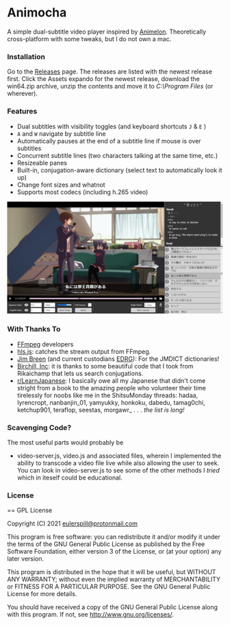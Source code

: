 # Animocha
A simple dual-subtitle video player inspired by [Animelon](http://animelon.com/). Theoretically cross-platform with some tweaks, but I do not own a mac.


### Installation

Go to the [Releases](https://github.com/mudbile/animocha/releases) page. The releases are listed with the newest release first. Click the Assets expando for the newest release, download the win64.zip archive, unzip the contents and move it to *C:\Program Files* (or wherever).



### Features

- Dual subtitles with visibility toggles (and keyboard shortcuts `J` & `E` )
- `A` and `W` navigate by subtitle line
- Automatically pauses at the end of a subtitle line if mouse is over subtitles
- Concurrent subtitle lines (two characters talking at the same time, etc.)
- Resizeable panes
- Built-in, conjugation-aware dictionary (select text to automatically look it up)
- Change font sizes and whatnot
- Supports most codecs (including h.265 video)


![Screenshot](screenshot.png?raw=true)


### With Thanks To
- [FFmpeg](http://ffmpeg.org) developers
- [hls.js](https://github.com/video-dev/hls.js/): catches the stream output from FFmpeg.
- [Jim Breen](http://nihongo.monash.edu/japanese.html) (and current custodians [EDRG]("https://www.edrdg.org/")): For the JMDICT dictionaries!
- [Birchill, Inc](https://github.com/birchill): it is thanks to some beautiful code that I took from Rikaichamp that lets us search conjugations.
- [r/LearnJapanese](https://old.reddit.com/r/LearnJapanese/): I basically owe all my Japanese that didn't come stright from a book to the amazing people who volunteer  their time tirelessly for noobs like me in the ShitsuMonday threads: hadaa, lyrencropt, nanbanjin\_01, yamyukky, honkoku, dabedu, tamag0chi, ketchup901, teraflop, seestas, morgawr\_ . . . _the list is long!_

### Scavenging Code?

The most useful parts would probably be

- video-server.js, video.js and associated files, wherein I implemented the ability to transcode a video file live while also allowing the user to seek. You can look in video-server.js to see some of the other methods I _tried_ which in iteself could be educational.

### License

== GPL License

Copyright (C) 2021 eulerspill@protonmail.com

This program is free software: you can redistribute it and/or modify it under the terms of the GNU General Public License as published by the Free Software Foundation, either version 3 of the License, or (at your option) any later version.

This program is distributed in the hope that it will be useful, but WITHOUT ANY WARRANTY; without even the implied warranty of MERCHANTABILITY or FITNESS FOR A PARTICULAR PURPOSE. See the GNU General Public License for more details.

You should have received a copy of the GNU General Public License along with this program. If not, see http://www.gnu.org/licenses/.

